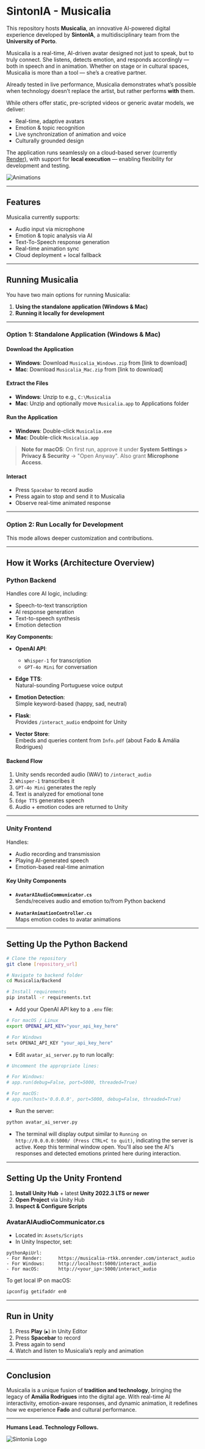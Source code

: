 # SintonIA - Musicalia

This repository hosts **Musicalia**, an innovative AI-powered digital experience developed by **SintonIA**, a multidisciplinary team from the **University of Porto**.

Musicalia is a real-time, AI-driven avatar designed not just to speak, but to truly connect. She listens, detects emotion, and responds accordingly — both in speech and in animation. Whether on stage or in cultural spaces, Musicalia is more than a tool — she’s a creative partner.

Already tested in live performance, Musicalia demonstrates what’s possible when technology doesn’t replace the artist, but rather performs **with** them.

While others offer static, pre-scripted videos or generic avatar models, we deliver:

- Real-time, adaptive avatars  
- Emotion & topic recognition  
- Live synchronization of animation and voice  
- Culturally grounded design  

The application runs seamlessly on a cloud-based server (currently [Render](https://render.com)), with support for **local execution** — enabling flexibility for development and testing.

![Animations](https://github.com/user-attachments/assets/ddaddb3c-9195-47a7-8d2c-b7e10ea6f3b4)

---

## Features

Musicalia currently supports:

- Audio input via microphone  
- Emotion & topic analysis via AI  
- Text-To-Speech response generation  
- Real-time animation sync  
- Cloud deployment + local fallback  

---

## Running Musicalia

You have two main options for running Musicalia:  
1. **Using the standalone application (Windows & Mac)**  
2. **Running it locally for development**

---

### Option 1: Standalone Application (Windows & Mac)

#### Download the Application

- **Windows**: Download `Musicalia_Windows.zip` from [link to download]  
- **Mac**: Download `Musicalia_Mac.zip` from [link to download]  

#### Extract the Files

- **Windows**: Unzip to e.g., `C:\Musicalia`  
- **Mac**: Unzip and optionally move `Musicalia.app` to Applications folder  

#### Run the Application

- **Windows**: Double-click `Musicalia.exe`  
- **Mac**: Double-click `Musicalia.app`

> **Note for macOS**: On first run, approve it under **System Settings > Privacy & Security** → "Open Anyway". Also grant **Microphone Access**.

#### Interact

- Press `Spacebar` to record audio  
- Press again to stop and send it to Musicalia  
- Observe real-time animated response  

---

### Option 2: Run Locally for Development

This mode allows deeper customization and contributions.

---

## How it Works (Architecture Overview)

### Python Backend

Handles core AI logic, including:

- Speech-to-text transcription  
- AI response generation  
- Text-to-speech synthesis  
- Emotion detection

**Key Components:**

- **OpenAI API**:  
  - `Whisper-1` for transcription  
  - `GPT-4o Mini` for conversation

- **Edge TTS**:  
  Natural-sounding Portuguese voice output

- **Emotion Detection**:  
  Simple keyword-based (happy, sad, neutral)

- **Flask**:  
  Provides `/interact_audio` endpoint for Unity

- **Vector Store**:  
  Embeds and queries content from `Info.pdf` (about Fado & Amália Rodrigues)

#### Backend Flow

1. Unity sends recorded audio (WAV) to `/interact_audio`
2. `Whisper-1` transcribes it
3. `GPT-4o Mini` generates the reply
4. Text is analyzed for emotional tone
5. `Edge TTS` generates speech
6. Audio + emotion codes are returned to Unity

---

### Unity Frontend

Handles:

- Audio recording and transmission  
- Playing AI-generated speech  
- Emotion-based real-time animation

#### Key Unity Components

- **`AvatarAIAudioCommunicator.cs`**  
  Sends/receives audio and emotion to/from Python backend

- **`AvatarAnimationController.cs`**  
  Maps emotion codes to avatar animations

---

## Setting Up the Python Backend

```bash
# Clone the repository
git clone [repository_url]

# Navigate to backend folder
cd Musicalia/Backend

# Install requirements
pip install -r requirements.txt
```

- Add your OpenAI API key to a `.env` file:

```bash
# For macOS / Linux
export OPENAI_API_KEY="your_api_key_here"

# For Windows
setx OPENAI_API_KEY "your_api_key_here"

```

- Edit `avatar_ai_server.py` to run locally:

```python
# Uncomment the appropriate lines:

# For Windows:
# app.run(debug=False, port=5000, threaded=True)

# For macOS:
# app.run(host='0.0.0.0', port=5000, debug=False, threaded=True)
```

- Run the server:

```bash
python avatar_ai_server.py
```

- The terminal will display output similar to `Running on http://0.0.0.0:5000/ (Press CTRL+C to quit)`, indicating the server is active. Keep this terminal window open. You'll also see the AI's responses and detected emotions printed here during interaction.

---

## Setting Up the Unity Frontend

1. **Install Unity Hub** + latest **Unity 2022.3 LTS or newer**
2. **Open Project** via Unity Hub
3. **Inspect & Configure Scripts**

### AvatarAIAudioCommunicator.cs

- Located in: `Assets/Scripts`  
- In Unity Inspector, set:

```plaintext
pythonApiUrl:
- For Render:      https://musicalia-rtkk.onrender.com/interact_audio
- For Windows:     http://localhost:5000/interact_audio
- For macOS:       http://<your_ip>:5000/interact_audio
```

To get local IP on macOS:

```bash
ipconfig getifaddr en0
```

---

## Run in Unity

1. Press **Play** (`▶`) in Unity Editor  
2. Press **Spacebar** to record  
3. Press again to send  
4. Watch and listen to Musicalia’s reply and animation

---

## Conclusion

Musicalia is a unique fusion of **tradition and technology**, bringing the legacy of **Amália Rodrigues** into the digital age. With real-time AI interactivity, emotion-aware responses, and dynamic animation, it redefines how we experience **Fado** and cultural performance.

---

**Humans Lead. Technology Follows.**


![Sintonia Logo](https://github.com/user-attachments/assets/387fb522-208e-48aa-a530-2248ce354432)

